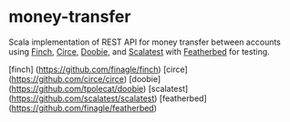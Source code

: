 # money-transfer

Scala implementation of REST API for money transfer between accounts using [Finch](finch), [Circe](circe), [Doobie](doobie), and [Scalatest](scalatest) with [Featherbed](featherbed) for testing.

[finch] (https://github.com/finagle/finch)
[circe] (https://github.com/circe/circe)
[doobie] (https://github.com/tpolecat/doobie)
[scalatest] (https://github.com/scalatest/scalatest)
[featherbed] (https://github.com/finagle/featherbed)

